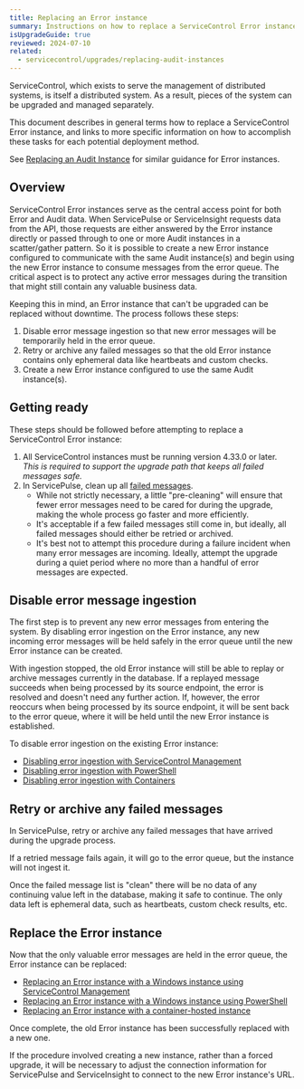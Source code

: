 ```yaml
---
title: Replacing an Error instance
summary: Instructions on how to replace a ServiceControl Error instance with zero downtime
isUpgradeGuide: true
reviewed: 2024-07-10
related:
  - servicecontrol/upgrades/replacing-audit-instances
---
```


ServiceControl, which exists to serve the management of distributed systems, is itself a distributed system. As a result, pieces of the system can be upgraded and managed separately.

This document describes in general terms how to replace a ServiceControl Error instance, and links to more specific information on how to accomplish these tasks for each potential deployment method.

See [Replacing an Audit Instance](../replacing-audit-instances/) for similar guidance for Error instances.

## Overview

ServiceControl Error instances serve as the central access point for both Error and Audit data. When ServicePulse or ServiceInsight requests data from the API, those requests are either answered by the Error instance directly or passed through to one or more Audit instances in a scatter/gather pattern. So it is possible to create a new Error instance configured to communicate with the same Audit instance(s) and begin using the new Error instance to consume messages from the error queue. The critical aspect is to protect any active error messages during the transition that might still contain any valuable business data.

Keeping this in mind, an Error instance that can't be upgraded can be replaced without downtime. The process follows these steps:

1. Disable error message ingestion so that new error messages will be temporarily held in the error queue.
2. Retry or archive any failed messages so that the old Error instance contains only ephemeral data like heartbeats and custom checks.
3. Create a new Error instance configured to use the same Audit instance(s).

## Getting ready

These steps should be followed before attempting to replace a ServiceControl Error instance:

1. All ServiceControl instances must be running version 4.33.0 or later. _This is required to support the upgrade path that keeps all failed messages safe._
2. In ServicePulse, clean up all [failed messages](/servicepulse/intro-failed-messages.md).
    * While not strictly necessary, a little "pre-cleaning" will ensure that fewer error messages need to be cared for during the upgrade, making the whole process go faster and more efficiently.
    * It's acceptable if a few failed messages still come in, but ideally, all failed messages should either be retried or archived.
    * It's best not to attempt this procedure during a failure incident when many error messages are incoming. Ideally, attempt the upgrade during a quiet period where no more than a handful of error messages are expected.

## Disable error message ingestion

The first step is to prevent any new error messages from entering the system. By disabling error ingestion on the Error instance, any new incoming error messages will be held safely in the error queue until the new Error instance can be created.

With ingestion stopped, the old Error instance will still be able to replay or archive messages currently in the database. If a replayed message succeeds when being processed by its source endpoint, the error is resolved and doesn't need any further action. If, however, the error reoccurs when being processed by its source endpoint, it will be sent back to the error queue, where it will be held until the new Error instance is established.

To disable error ingestion on the existing Error instance:

* [Disabling error ingestion with ServiceControl Management](scmu.md#disabling-error-message-ingestion)
* [Disabling error ingestion with PowerShell](powershell.md#disabling-error-message-ingestion)
* [Disabling error ingestion with Containers](containers.md#disabling-error-message-ingestion)

## Retry or archive any failed messages

In ServicePulse, retry or archive any failed messages that have arrived during the upgrade process.

If a retried message fails again, it will go to the error queue, but the instance will not ingest it.

Once the failed message list is "clean" there will be no data of any continuing value left in the database, making it safe to continue. The only data left is ephemeral data, such as heartbeats, custom check results, etc.

## Replace the Error instance

Now that the only valuable error messages are held in the error queue, the Error instance can be replaced:

* [Replacing an Error instance with a Windows instance using ServiceControl Management](scmu.md#replace-the-error-instance)
* [Replacing an Error instance with a Windows instance using PowerShell](powershell.md#replace-the-error-instance)
* [Replacing an Error instance with a container-hosted instance](containers.md#replace-the-error-instance)

Once complete, the old Error instance has been successfully replaced with a new one.

If the procedure involved creating a new instance, rather than a forced upgrade, it will be necessary to adjust the connection information for ServicePulse and ServiceInsight to connect to the new Error instance's URL.